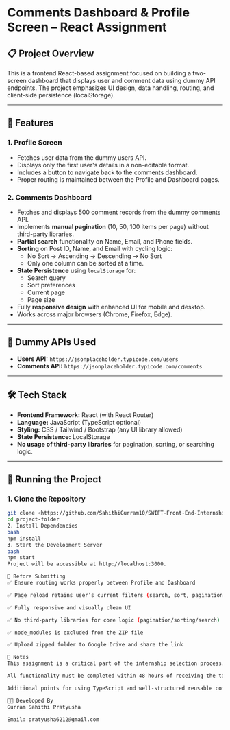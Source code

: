 # Comments Dashboard & Profile Screen – React Assignment

## 📋 Project Overview

This is a frontend React-based assignment focused on building a two-screen dashboard that displays user and comment data using dummy API endpoints. The project emphasizes UI design, data handling, routing, and client-side persistence (localStorage).

---

## 🚀 Features

### 1. **Profile Screen**
- Fetches user data from the dummy users API.
- Displays only the first user's details in a non-editable format.
- Includes a button to navigate back to the comments dashboard.
- Proper routing is maintained between the Profile and Dashboard pages.

### 2. **Comments Dashboard**
- Fetches and displays 500 comment records from the dummy comments API.
- Implements **manual pagination** (10, 50, 100 items per page) without third-party libraries.
- **Partial search** functionality on Name, Email, and Phone fields.
- **Sorting** on Post ID, Name, and Email with cycling logic:
  - No Sort → Ascending → Descending → No Sort
  - Only one column can be sorted at a time.
- **State Persistence** using `localStorage` for:
  - Search query
  - Sort preferences
  - Current page
  - Page size
- Fully **responsive design** with enhanced UI for mobile and desktop.
- Works across major browsers (Chrome, Firefox, Edge).

---

## 🔗 Dummy APIs Used

- **Users API:** `https://jsonplaceholder.typicode.com/users`
- **Comments API:** `https://jsonplaceholder.typicode.com/comments`

---

## 🛠 Tech Stack

- **Frontend Framework:** React (with React Router)
- **Language:** JavaScript (TypeScript optional)
- **Styling:** CSS / Tailwind / Bootstrap (any UI library allowed)
- **State Persistence:** LocalStorage
- **No usage of third-party libraries** for pagination, sorting, or searching logic.

---

## 🧪 Running the Project

### 1. Clone the Repository

```bash
git clone <https://github.com/SahithiGurram10/SWIFT-Front-End-Internship-Assignment--main/>
cd project-folder
2. Install Dependencies
bash
npm install
3. Start the Development Server
bash
npm start
Project will be accessible at http://localhost:3000.

🧼 Before Submitting
✅ Ensure routing works properly between Profile and Dashboard

✅ Page reload retains user’s current filters (search, sort, pagination)

✅ Fully responsive and visually clean UI

✅ No third-party libraries for core logic (pagination/sorting/search)

✅ node_modules is excluded from the ZIP file

✅ Upload zipped folder to Google Drive and share the link

📝 Notes
This assignment is a critical part of the internship selection process.

All functionality must be completed within 48 hours of receiving the task.

Additional points for using TypeScript and well-structured reusable components.

👩‍💻 Developed By
Gurram Sahithi Pratyusha

Email: pratyusha6212@gmail.com

